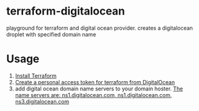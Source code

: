 # terraform-digitalocean
playground for terraform and digital ocean provider. creates a digitalocean droplet with specified domain name

# Usage
1. [Install Terraform](http://www.terraform.io/intro/getting-started/install.html)
2. [Create a personal access token for terraform from DigitalOcean](https://cloud.digitalocean.com/settings/applications)
3. add digital ocean domain name servers to your domain hoster. [The name servers are: ns1.digitalocean.com, ns1.digitalocean.com, ns3.digitalocean.com](https://www.digitalocean.com/community/tutorials/how-to-set-up-a-host-name-with-digitalocean)